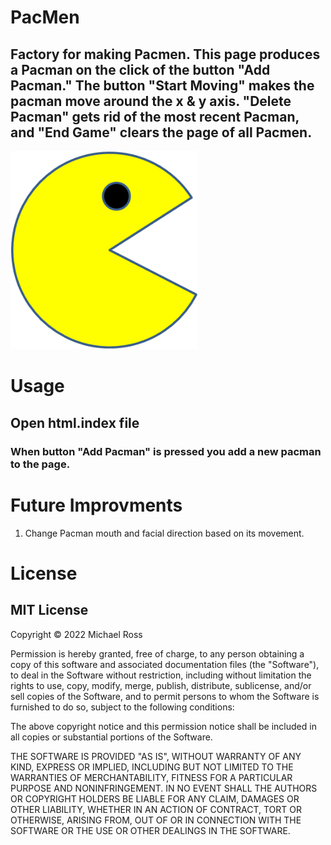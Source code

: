 # PacMen
## Factory for making Pacmen. This page produces a Pacman on the click of the button "Add Pacman." The button "Start Moving" makes the pacman move around the x & y axis. "Delete Pacman" gets rid of the most recent Pacman, and "End Game" clears the page of all Pacmen.
<img src="./Images/PacMan1.png" width='300'/>

# Usage 
## Open html.index file
### When button "Add Pacman" is pressed you add a new pacman to the page.

# Future Improvments
<ol> 
<li> Change Pacman mouth and facial direction based on its movement.</li>
</ol>

# License
## MIT License
Copyright © 2022 Michael Ross

Permission is hereby granted, free of charge, to any person obtaining a copy
of this software and associated documentation files (the "Software"), to deal
in the Software without restriction, including without limitation the rights
to use, copy, modify, merge, publish, distribute, sublicense, and/or sell
copies of the Software, and to permit persons to whom the Software is
furnished to do so, subject to the following conditions:

The above copyright notice and this permission notice shall be included in all
copies or substantial portions of the Software.

THE SOFTWARE IS PROVIDED "AS IS", WITHOUT WARRANTY OF ANY KIND, EXPRESS OR
IMPLIED, INCLUDING BUT NOT LIMITED TO THE WARRANTIES OF MERCHANTABILITY,
FITNESS FOR A PARTICULAR PURPOSE AND NONINFRINGEMENT. IN NO EVENT SHALL THE
AUTHORS OR COPYRIGHT HOLDERS BE LIABLE FOR ANY CLAIM, DAMAGES OR OTHER
LIABILITY, WHETHER IN AN ACTION OF CONTRACT, TORT OR OTHERWISE, ARISING FROM,
OUT OF OR IN CONNECTION WITH THE SOFTWARE OR THE USE OR OTHER DEALINGS IN THE
SOFTWARE.
